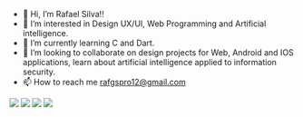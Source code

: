 - 👋 Hi, I’m Rafael Silva!!
- 👀 I’m interested in Design UX/UI, Web Programming and Artificial intelligence. 
- 🌱 I’m currently learning C and Dart.
- 💞️ I’m looking to collaborate on design projects for Web, Android and IOS applications, learn about artificial intelligence applied to information security.
- 📫 How to reach me rafgspro12@gmail.com


[<img src="https://img.shields.io/badge/linkedin-%230077B5.svg?&style=for-the-badge&logo=linkedin&logoColor=white" />](https://www.linkedin.com/in/rafael-silva-028779200/) [<img src="https://img.shields.io/badge/medium-%2312100E.svg?&style=for-the-badge&logo=medium&logoColor=white" />](https://medium.com/@rafgspro12)  [<img src = "https://img.shields.io/badge/instagram-%23E4405F.svg?&style=for-the-badge&logo=instagram&logoColor=white">](https://www.instagram.com/rafaelgomesva/) [<img src = "https://img.shields.io/badge/facebook-%231877F2.svg?&style=for-the-badge&logo=facebook&logoColor=white">](https://www.facebook.com/profile.php?id=100052897638643)
<!---
rafaelgomesva/rafaelgomesva is a ✨ special ✨ repository because its `README.md` (this file) appears on your GitHub profile.
You can click the Preview link to take a look at your changes.
--->
